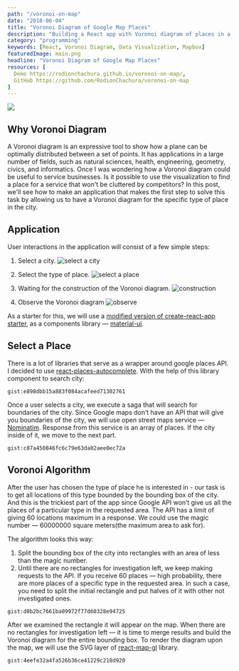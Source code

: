 ```yaml
---
path: "/voronoi-on-map"
date: "2018-06-04"
title: "Voronoi Diagram of Google Map Places"
description: "Building a React app with Voronoi diagram of places in a city"
category: "programming"
keywords: [React, Voronoi Diagram, Data Visualization, Mapbox]
featuredImage: main.png
headline: "Voronoi Diagram of Google Map Places"
resources: [
  Demo https://rodionchachura.github.io/voronoi-on-map/,
  GitHub https://github.com/RodionChachura/voronoi-on-map
]
---
```


![](/main.png)

## Why Voronoi Diagram

А Voronoi diagram is an expressive tool to show how a plane can be optimally distributed between a set of points. It has applications in a large number of fields, such as natural sciences, health, engineering, geometry, civics, and informatics. Once I was wondering how a Voronoi diagram could be useful to service businesses. Is it possible to use the visualization to find a place for a service that won't be cluttered by competitors? In this post, we'll see how to make an application that makes the first step to solve this task by allowing us to have a Voronoi diagram for the specific type of place in the city.

## Application

User interactions in the application will consist of a few simple steps:

1. Select a city.
![select a city](/select-city.png)

2. Select the type of place.
![select a place](/select-place.png)

3. Waiting for the construction of the Voronoi diagram.
![construction](/construction.png)

4. Observe the Voronoi diagram
![observe](/observe.png)

As a starter for this, we will use a [modified version of create-react-app starter](https://github.com/RodionChachura/react-starter), as a components library — [material-ui](https://material-ui.com/).

## Select a Place

There is a lot of libraries that serve as a wrapper around google places API. I decided to use [react-places-autocomplete](https://github.com/hibiken/react-places-autocomplete). With the help of this library component to search city:

`gist:e898dbb15a883f084acafeed71302761`

Once a user selects a city, we execute a saga that will search for boundaries of the city. Since Google maps don’t have an API that will give you boundaries of the city, we will use open street maps service — [Nominatim](https://nominatim.org/). Response from this service is an array of places. If the city inside of it, we move to the next part.

`gist:c87a450846fc6c79e63da02aee0ec72a`

## Voronoi Algorithm

After the user has chosen the type of place he is interested in - our task is to get all locations of this type bounded by the bounding box of the city. And this is the trickiest part of the app since Google API won’t give us all the places of a particular type in the requested area. The API has a limit of giving 60 locations maximum in a response. We could use the magic number — 60000000 square meters(the maximum area to ask for).

The algorithm looks this way:
1. Split the bounding box of the city into rectangles with an area of less than the magic number.
2. Until there are no rectangles for investigation left, we keep making requests to the API. If you receive 60 places — high probability, there are more places of a specific type in the requested area. In such a case, you need to split the initial rectangle and put halves of it with other not investigated ones.

`gist:d0b2bc7661ba09972f77d60328e94725`

After we examined the rectangle it will appear on the map. When there are no rectangles for investigation left — it is time to merge results and build the Voronoi diagram for the entire bounding box. To render the diagram upon the map, we will use the SVG layer of [react-map-gl](https://github.com/visgl/react-map-gl) library.

`gist:4eefe32a4fa526b36ce41229c218d920`